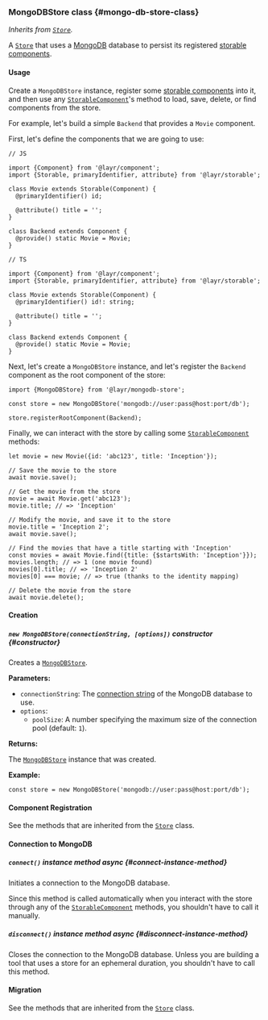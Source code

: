 ### MongoDBStore <badge type="primary">class</badge> {#mongo-db-store-class}

*Inherits from [`Store`](https://layrjs.com/docs/v2/reference/store).*

A [`Store`](https://layrjs.com/docs/v2/reference/store) that uses a [MongoDB](https://www.mongodb.com/) database to persist its registered [storable components](https://layrjs.com/docs/v2/reference/storable#storable-component-class).

#### Usage

Create a `MongoDBStore` instance, register some [storable components](https://layrjs.com/docs/v2/reference/storable#storable-component-class) into it, and then use any [`StorableComponent`](https://layrjs.com/docs/v2/reference/storable#storable-component-class)'s method to load, save, delete, or find components from the store.

For example, let's build a simple `Backend` that provides a `Movie` component.

First, let's define the components that we are going to use:

```
// JS

import {Component} from '@layr/component';
import {Storable, primaryIdentifier, attribute} from '@layr/storable';

class Movie extends Storable(Component) {
  @primaryIdentifier() id;

  @attribute() title = '';
}

class Backend extends Component {
  @provide() static Movie = Movie;
}
```

```
// TS

import {Component} from '@layr/component';
import {Storable, primaryIdentifier, attribute} from '@layr/storable';

class Movie extends Storable(Component) {
  @primaryIdentifier() id!: string;

  @attribute() title = '';
}

class Backend extends Component {
  @provide() static Movie = Movie;
}
```

Next, let's create a `MongoDBStore` instance, and let's register the `Backend` component as the root component of the store:

```
import {MongoDBStore} from '@layr/mongodb-store';

const store = new MongoDBStore('mongodb://user:pass@host:port/db');

store.registerRootComponent(Backend);
```

Finally, we can interact with the store by calling some [`StorableComponent`](https://layrjs.com/docs/v2/reference/storable#storable-component-class) methods:

```
let movie = new Movie({id: 'abc123', title: 'Inception'});

// Save the movie to the store
await movie.save();

// Get the movie from the store
movie = await Movie.get('abc123');
movie.title; // => 'Inception'

// Modify the movie, and save it to the store
movie.title = 'Inception 2';
await movie.save();

// Find the movies that have a title starting with 'Inception'
const movies = await Movie.find({title: {$startsWith: 'Inception'}});
movies.length; // => 1 (one movie found)
movies[0].title; // => 'Inception 2'
movies[0] === movie; // => true (thanks to the identity mapping)

// Delete the movie from the store
await movie.delete();
```

#### Creation

##### `new MongoDBStore(connectionString, [options])` <badge type="secondary">constructor</badge> {#constructor}

Creates a [`MongoDBStore`](https://layrjs.com/docs/v2/reference/mongodb-store).

**Parameters:**

* `connectionString`: The [connection string](https://docs.mongodb.com/manual/reference/connection-string/) of the MongoDB database to use.
* `options`:
  * `poolSize`: A number specifying the maximum size of the connection pool (default: `1`).

**Returns:**

The [`MongoDBStore`](https://layrjs.com/docs/v2/reference/mongodb-store) instance that was created.

**Example:**

```
const store = new MongoDBStore('mongodb://user:pass@host:port/db');
```

#### Component Registration

See the methods that are inherited from the [`Store`](https://layrjs.com/docs/v2/reference/store#component-registration) class.

#### Connection to MongoDB

##### `connect()` <badge type="secondary-outline">instance method</badge> <badge type="outline">async</badge> {#connect-instance-method}

Initiates a connection to the MongoDB database.

Since this method is called automatically when you interact with the store through any of the [`StorableComponent`](https://layrjs.com/docs/v2/reference/storable#storable-component-class) methods, you shouldn't have to call it manually.

##### `disconnect()` <badge type="secondary-outline">instance method</badge> <badge type="outline">async</badge> {#disconnect-instance-method}

Closes the connection to the MongoDB database. Unless you are building a tool that uses a store for an ephemeral duration, you shouldn't have to call this method.

#### Migration

See the methods that are inherited from the [`Store`](https://layrjs.com/docs/v2/reference/store#migration) class.
